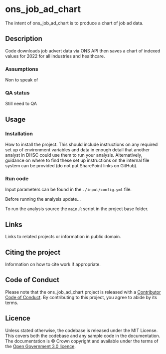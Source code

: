 
<!-- README.md is generated from README.Rmd. Please edit that file -->

# ons_job_ad_chart

The intent of ons_job_ad_chart is to produce a chart of job ad data.

## Description

Code downloads job advert data via ONS API then saves a chart of indexed
values for 2022 for all industries and healthcare.

### Assumptions

Non to speak of

### QA status

Still need to QA

## Usage

### Installation

How to install the project. This should include instructions on any
required set up of environment variables and data in enough detail that
another analyst in DHSC could use them to run your analysis.
Alternatively, guidance on where to find these set up instructions on
the internal file system can be provided (do not put SharePoint links on
GitHub).

### Run code

Input parameters can be found in the `./input/config.yml` file.

Before running the analysis update…

To run the analysis source the `main.R` script in the project base
folder.

## Links

Links to related projects or information in public domain.

## Citing the project

Information on how to cite work if appropriate.

## Code of Conduct

Please note that the ons_job_ad_chart project is released with a
[Contributor Code of
Conduct](https://contributor-covenant.org/version/2/1/CODE_OF_CONDUCT.html).
By contributing to this project, you agree to abide by its terms.

## Licence

Unless stated otherwise, the codebase is released under the MIT License.
This covers both the codebase and any sample code in the documentation.
The documentation is © Crown copyright and available under the terms of
the [Open Government 3.0
licence](https://www.nationalarchives.gov.uk/doc/open-government-licence/version/3/).
